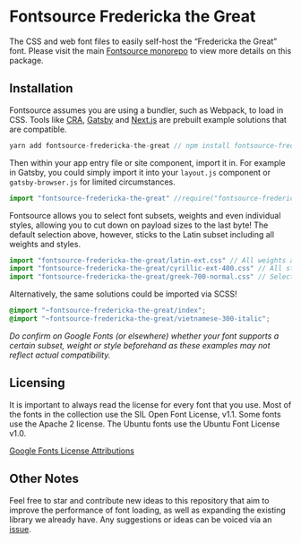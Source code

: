 # Fontsource Fredericka the Great

The CSS and web font files to easily self-host the “Fredericka the Great” font. Please visit the main [Fontsource monorepo](https://github.com/DecliningLotus/fontsource) to view more details on this package.

## Installation

Fontsource assumes you are using a bundler, such as Webpack, to load in CSS. Tools like [CRA](https://create-react-app.dev/), [Gatsby](https://www.gatsbyjs.org/) and [Next.js](https://nextjs.org/) are prebuilt example solutions that are compatible.

```javascript
yarn add fontsource-fredericka-the-great // npm install fontsource-fredericka-the-great
```

Then within your app entry file or site component, import it in. For example in Gatsby, you could simply import it into your `layout.js` component or `gatsby-browser.js` for limited circumstances.

```javascript
import "fontsource-fredericka-the-great" //require("fontsource-fredericka-the-great")
```

Fontsource allows you to select font subsets, weights and even individual styles, allowing you to cut down on payload sizes to the last byte! The default selection above, however, sticks to the Latin subset including all weights and styles.

```javascript
import "fontsource-fredericka-the-great/latin-ext.css" // All weights and styles included.
import "fontsource-fredericka-the-great/cyrillic-ext-400.css" // All styles included.
import "fontsource-fredericka-the-great/greek-700-normal.css" // Select either normal or italic.
```

Alternatively, the same solutions could be imported via SCSS!

```scss
@import "~fontsource-fredericka-the-great/index";
@import "~fontsource-fredericka-the-great/vietnamese-300-italic";
```

_Do confirm on Google Fonts (or elsewhere) whether your font supports a certain subset, weight or style beforehand as these examples may not reflect actual compatibility._

## Licensing 

It is important to always read the license for every font that you use.
Most of the fonts in the collection use the SIL Open Font License, v1.1. Some fonts use the Apache 2 license. The Ubuntu fonts use the Ubuntu Font License v1.0.

[Google Fonts License Attributions](https://fonts.google.com/attribution)

## Other Notes

Feel free to star and contribute new ideas to this repository that aim to improve the performance of font loading, as well as expanding the existing library we already have. Any suggestions or ideas can be voiced via an [issue](https://github.com/DecliningLotus/fontsource/issues).

